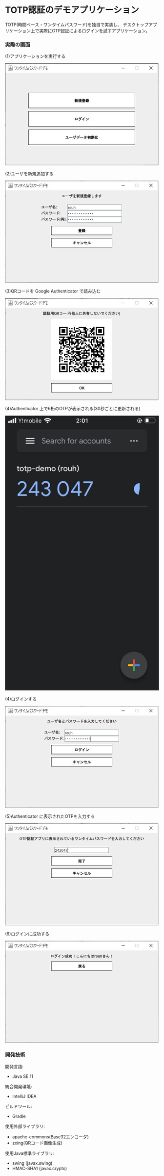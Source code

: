 # TOTP認証のデモアプリケーション

TOTP(時間ベース・ワンタイムパスワード)を独自で実装し、
デスクトップアプリケーション上で実際にOTP認証によるログインを試すアプリケーション。

### 実際の画面

(1)アプリケーションを実行する

![メニュー画面](./documents/screenshots/menu.jpg)

(2)ユーザを新規追加する

![ユーザ登録画面](./documents/screenshots/register.jpg)

(3)QRコードを Google Authenticator で読み込む

![QRコード画面](./documents/screenshots/qrcode.jpg)

(4)Authenticator 上で6桁のOTPが表示される(30秒ごとに更新される)

![Authenticator画面](./documents/screenshots/authenticator.jpg)

(4)ログインする

![ログイン画面](./documents/screenshots/login.jpg)

(5)Authenticator に表示されたOTPを入力する

![OTPログイン画面](./documents/screenshots/otp.jpg)

(6)ログインに成功する

![ログイン成功画面](./documents/screenshots/success.jpg)

### 開発技術

開発言語:
* Java SE 11

統合開発環境:
* IntelliJ IDEA

ビルドツール:
* Gradle

使用外部ライブラリ:
* apache-commons(Base32エンコーダ)
* zxing(QRコード画像生成)

使用Java標準ライブラリ:
* swing (javax.swing)
* HMAC-SHA1 (javax.crypto)



